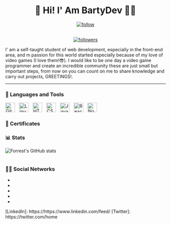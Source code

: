 
<div align="center">
   <h1>👋 Hi! I' Am BartyDev 🧑‍💻</h1>
   <a targert="_blank" href="https://www.linkedin.com/feed/">
         <img alt="follow" title="Follow me on LinkedIn" src="https://user-images.githubusercontent.com/98855728/208344899-309353e1-b835-4430-8cd8-9d8508db3b6a.png"/></a></div>
         </br >
         <p align="center">
      <a href="https://github.com/BartyDev?tab=followers">
         <img alt="followers" title="Follow me on Github" src="https://custom-icon-badges.demolab.com/github/followers/BartyDev?color=236ad3&labelColor=1155ba&style=for-the-badge&logo=person-add&label=Follow&logoColor=white"/></a>
   </p>
<p>I' am a self-taught student of web development, especially in the front-end area, and m passion for this world started especially because of my love of video games (I love them!😎). I would like to be one day a video game programmer and create an incredible community these are just small but important steps, from now on you can count on me to share knowledge and carry out projects, GREETINGS!.</p>


---

### 🧰 Languages and Tools

<img align="left" alt="Git" width="30px" style="padding-right:10px;" src="https://cdn.jsdelivr.net/gh/devicons/devicon/icons/git/git-original.svg" />
<img align="left" alt="Linux" width="30px" style="padding-right:10px;" src="https://cdn.jsdelivr.net/gh/devicons/devicon/icons/linux/linux-original.svg" />
<img align="left" alt="HTML" width="30px" style="padding-right:10px;" src="https://cdn.jsdelivr.net/gh/devicons/devicon/icons/html5/html5-plain.svg" />
<img align="left" alt="CSS" width="30px" style="padding-right:10px;" src="https://cdn.jsdelivr.net/gh/devicons/devicon/icons/css3/css3-plain.svg" />
<img align="left" alt="JavaScript" width="30px" style="padding-right:10px;" src="https://cdn.jsdelivr.net/gh/devicons/devicon/icons/javascript/javascript-plain.svg" />
<img align="left" alt="React" width="30px" style="padding-right:10px;" src="https://cdn.jsdelivr.net/gh/devicons/devicon/icons/react/react-original.svg" />
<img align="left" alt="NodeJS" width="30px" style="padding-right:10px;" src="https://cdn.jsdelivr.net/gh/devicons/devicon/icons/nodejs/nodejs-original.svg" />
<br />


#

### 🥇 Certificates





### 📊 Stats

![Forrest's GitHub stats](https://github-readme-stats.vercel.app/api?username=BartyDev&show_icons=true&theme=radical)


#


### 🧑‍💻 Social Networks
<ul>
   <li></li>
   <li></li>
   <li></li>
   <li></li>
   <li></li>
</ul>
[LinkedIn]: https://https://www.linkedin.com/feed/
[Twitter]: https://twitter.com/home
   
   




